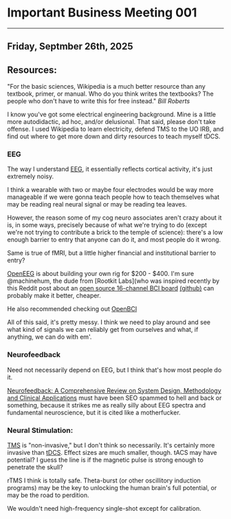 # Important Business Meeting 001 
---  
Friday, Septmber 26th, 2025  
---  

## Resources:  

"For the basic sciences, Wikipedia is a much better resource than any textbook, primer, or manual.  Who do you think writes the textbooks?  The people who don't have to write this for free instead."
*Bill Roberts*  

I know you've got some electrical engineering background.  Mine is a little more autodidactic, ad hoc, and/or delusional.  That said, please don't take offense.  I used Wikipedia to learn electricity, defend TMS to the UO IRB, and find out where to get more down and dirty resources to teach myself tDCS.  

### EEG
The way I understand [EEG](https://en.wikipedia.org/wiki/Electroencephalography), it essentially reflects cortical activity, it's just extremely noisy.  

I think a wearable with two or maybe four electrodes would be way more manageable if we were gonna teach people how to teach themselves what may be reading real neural signal or may be reading tea leaves.  

However, the reason some of my cog neuro associates aren't crazy about it is, in some ways, precisely because of what we're trying to do (except we're not trying to contribute a brick to the temple of science): there's a low enough barrier to entry that anyone can do it, and most people do it wrong.  

Same is true of fMRI, but a little higher financial and institutional barrier to entry?  

[OpenEEG](https://openeeg.sourceforge.net/) is about building your own rig for $200 - $400.  I'm sure @machinehum, the dude from [Rootkit Labs](who was inspired recently by this Reddit post about an [open source 16-channel BCI board](https://www.reddit.com/r/electronics/comments/1nq15ei/open_source_16_channels_bci_board_i_made_called/?share_id=_aLrXmkW9J9qam_2bXZt_&utm_content=1&utm_medium=android_app&utm_name=androidcss&utm_source=share&utm_term=1) [(github)](https://github.com/nikki-uwu/Meower) can probably make it better, cheaper.
  

He also recommended checking out [OpenBCI](https://openbci.com/?utm_source=google&utm_medium=cpc&utm_campaign=716348300&utm_content=openbci&gclid=Cj0KCQjw1_SkBhDwARIsANbGpFthlEp6Iq1jgCN5xBfwNZeFPKy5xRB0vbkTdBDleIc1IHU6DhBt-voaAnx-EALw_wcB)  

All of this said, it's pretty messy.  I think we need to play around and see what kind of signals we can reliably get from ourselves and what, if anything, we can do with em'.  

### Neurofeedback  

Need not necessarily depend on EEG, but I think that's how most people do it. 

[Neurofeedback: A Comprehensive Review on System Design, Methodology and Clinical Applications](https://pmc.ncbi.nlm.nih.gov/articles/PMC4892319/) must have been SEO spammed to hell and back or something, because it strikes me as really silly about EEG spectra and fundamental neuroscience, but it is cited like a motherfucker.

### Neural Stimulation:
[TMS](https://en.wikipedia.org/wiki/Transcranial_magnetic_stimulation) is "non-invasive," but I don't think so necessarily.  It's certainly more invasive than [tDCS](https://en.wikipedia.org/wiki/Transcranial_direct-current_stimulation).  Effect sizes are much smaller, though.  tACS may have potential?  I guess the line is if the magnetic pulse is strong enough to penetrate the skull?  

rTMS I think is totally safe.  Theta-burst (or other oscillitory induction programs) may be the key to unlocking the human brain's full potential, or may be the road to perdition.  

We wouldn't need high-frequency single-shot except for calibration.  

